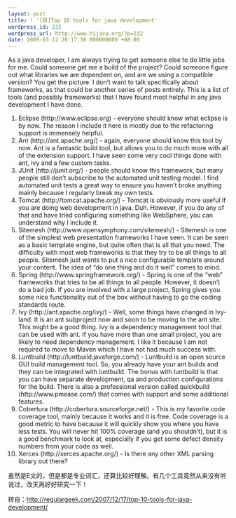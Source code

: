 ```yaml
---
layout: post
title: ! '[转]Top 10 tools for java development'
wordpress_id: 232
wordpress_url: http://www.hijava.org/?p=232
date: 2009-03-12 20:17:56.000000000 +08:00
---
```

As a java developer, I am always trying to get someone else to do little jobs for me. Could someone get me a build of the project? Could someone figure out what libraries we are dependent on, and are we using a compatible version? You get the picture. I don’t want to talk specifically about frameworks, as that could be another series of posts entirely. This is a list of tools (and possibly frameworks) that I have found most helpful in any java development I have done.
<ol>
	<li> Eclipse (http://www.eclipse.org) - everyone should know what eclipse is by now. The reason I include it here is mostly due to the refactoring support is immensely helpful.</li>
	<li>Ant (http://ant.apache.org/) - again, everyone should know this tool by now. Ant is a fantastic build tool, but allows you to do much more with all of the extension support. I have seen some very cool things done with ant, ivy and a few custom tasks.</li>
	<li>JUnit (http://junit.org/) - people should know this framework, but many people still don’t subscribe to the automated unit testing model. I find automated unit tests a great way to ensure you haven’t broke anything mainly because I regularly break my own tests.</li>
	<li>Tomcat (http://tomcat.apache.org/) - Tomcat is obviously more useful if you are doing web development in java. Duh. However, if you do any of that and have tried configuring something like WebSphere, you can understand why I include it.</li>
	<li>Sitemesh (http://www.opensymphony.com/sitemesh/) - Sitemesh is one of the simplest web presentation frameworks I have seen. It can be seen as a basic template engine, but quite often that is all that you need. The difficulty with most web frameworks is that they try to be all things to all people. Sitemesh just wants to put a nice configurable template around your content. The idea of “do one thing and do it well” comes to mind.</li>
	<li>Spring (http://www.springframework.org/) - Spring is one of the “web” frameworks that tries to be all things to all people. However, it doesn’t do a bad job. If you are involved with a large project, Spring gives you some nice functionality out of the box without having to go the coding standards route.</li>
	<li>Ivy (http://ant.apache.org/ivy/) - Well, some things have changed in Ivy-land. It is an ant subproject now and soon to be moving to the ant site. This might be a good thing. Ivy is a dependency management tool that can be used with ant. If you have more than one small project, you are likely to need dependency management. I like it because I am not required to move to Maven which I have not had much success with.</li>
	<li>Luntbuild (http://luntbuild.javaforge.com/) - Luntbuild is an open source GUI build management tool. So, you already have your ant builds and they can be integrated with luntbuild. The bonus with luntbuild is that you can have separate development, qa and production configurations for the build. There is also a professional version called quickbuild (http://www.pmease.com/) that comes with support and some additional features.</li>
	<li>Cobertura (http://cobertura.sourceforge.net/) - This is my favorite code coverage tool, mainly because it works and it is free. Code coverage is a good metric to have because it will quickly show you where you have less tests. You will never hit 100% coverage (and you shouldn’t), but it is a good benchmark to look at, especially if you get some defect density numbers from your code as well.</li>
	<li>Xerces (http://xerces.apache.org/) - Is there any other XML parsing library out there?</li>
</ol>
虽然是E文的，但是都是专业词汇，还算比较好理解。有几个工具竟然从来没有听说过，改天再好好研究一下！

转自：<a href="http://regulargeek.com/2007/12/17/top-10-tools-for-java-development/" target="_blank">http://regulargeek.com/2007/12/17/top-10-tools-for-java-development/</a>
